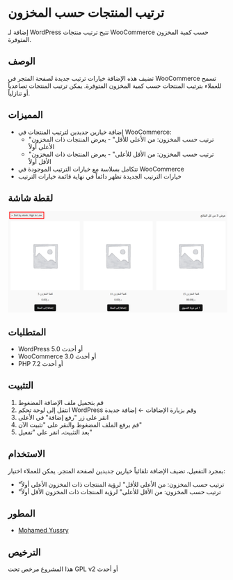 # ترتيب المنتجات حسب المخزون

إضافة لـ WordPress تتيح ترتيب منتجات WooCommerce حسب كمية المخزون المتوفرة.

## الوصف

تضيف هذه الإضافة خيارات ترتيب جديدة لصفحة المتجر في WooCommerce تسمح للعملاء بترتيب المنتجات حسب كمية المخزون المتوفرة. يمكن ترتيب المنتجات تصاعدياً أو تنازلياً.

## المميزات

- إضافة خيارين جديدين لترتيب المنتجات في WooCommerce:
  - "ترتيب حسب المخزون: من الأعلى للأقل" - يعرض المنتجات ذات المخزون الأعلى أولاً
  - "ترتيب حسب المخزون: من الأقل للأعلى" - يعرض المنتجات ذات المخزون الأقل أولاً
- تتكامل بسلاسة مع خيارات الترتيب الموجودة في WooCommerce
- خيارات الترتيب الجديدة تظهر دائماً في نهاية قائمة خيارات الترتيب

## لقطة شاشة
![لقطة شاشة لترتيب المخزون](screenshot.png)

## المتطلبات

- WordPress 5.0 أو أحدث
- WooCommerce 3.0 أو أحدث
- PHP 7.2 أو أحدث

## التثبيت

1. قم بتحميل ملف الإضافة المضغوط
2. انتقل إلى لوحة تحكم WordPress وقم بزيارة الإضافات ← إضافة جديدة
3. انقر على زر "رفع إضافة" في الأعلى
4. قم برفع الملف المضغوط والنقر على "تثبيت الآن"
5. بعد التثبيت، انقر على "تفعيل"

## الاستخدام

بمجرد التفعيل، تضيف الإضافة تلقائياً خيارين جديدين لصفحة المتجر. يمكن للعملاء اختيار:
- "ترتيب حسب المخزون: من الأعلى للأقل" لرؤية المنتجات ذات المخزون الأعلى أولاً
- "ترتيب حسب المخزون: من الأقل للأعلى" لرؤية المنتجات ذات المخزون الأقل أولاً

## المطور

- [Mohamed Yussry](https://github.com/mohamedyussry)

## الترخيص

هذا المشروع مرخص تحت GPL v2 أو أحدث
